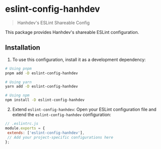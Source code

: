 # eslint-config-hanhdev

> Hanhdev's ESLint Shareable Config

This package provides Hanhdev's shareable ESLint configuration.

## Installation

1. To use this configuration, install it as a development dependency:

```bash
# Using pnpm
pnpm add -D eslint-config-hanhdev

# Using yarn
yarn add -D eslint-config-hanhdev

# Using npm
npm install -D eslint-config-hanhdev
```

2. Extend `eslint-config-hanhdev`: Open your ESLint configuration file and extend the `eslint-config-hanhdev` configuration:

```javascript
// .eslintrc.js
module.exports = {
 extends: ['eslint-config-hanhdev'],
 // Add your project-specific configurations here
};
```
